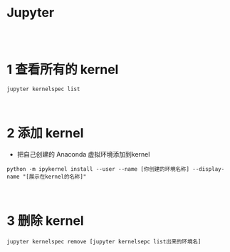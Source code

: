 &emsp;
# Jupyter
```py

```

&emsp;
# 1 查看所有的 kernel
```shell
jupyter kernelspec list
```

&emsp;
# 2 添加 kernel
- 把自己创建的 Anaconda 虚拟环境添加到kernel

```shell
python -m ipykernel install --user --name [你创建的环境名称] --display-name "[展示在kernel的名称]"
```

&emsp;
# 3 删除 kernel
```
jupyter kernelspec remove [jupyter kernelsepc list出来的环境名]
```